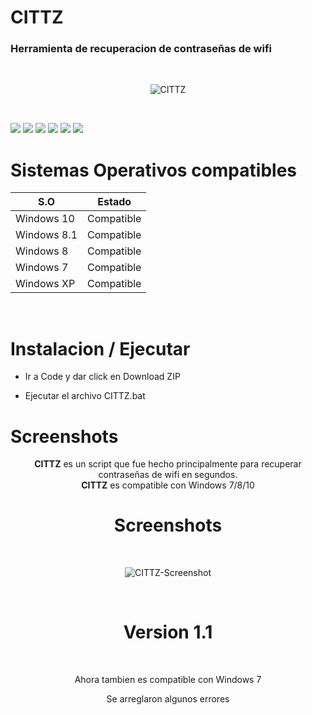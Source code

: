 # CITTZ 
<h3> Herramienta de recuperacion de contraseñas de wifi</h3>
<br/>
<p align="center">
<img src="https://imgur.com/t8H61TE.jpg" title="CITTZ">
</p>
<br/>

<img src="https://imgur.com/TAuS5PE.jpg"> <img src="https://imgur.com/4NzFbFQ.jpg"> <img src="https://imgur.com/l2vHvj8.jpg"> <img src="https://imgur.com/mCapHNr.jpg"> <img src="https://imgur.com/4mZdxc8.jpg"> <img src="https://imgur.com/x4ikBPI.jpg">
<br/>
# Sistemas Operativos compatibles  

|     S.O      |   Estado      |
|--------------|---------------| 
| Windows 10   | Compatible    |
| Windows 8.1  | Compatible    |
| Windows 8    | Compatible    |
| Windows 7    | Compatible    |
| Windows XP   | Compatible    |

<br/>

# Instalacion / Ejecutar

* Ir a Code y dar click en Download ZIP

* Ejecutar el archivo CITTZ.bat

# Screenshots


<div align='center'>
<b>CITTZ</b> es un script que fue hecho principalmente para recuperar contraseñas de wifi en segundos.
<br/>
<b>CITTZ</b> es compatible con Windows 7/8/10</p>
</div></h1>
<h1>
<div align='center'>
Screenshots
</div></h1>
<br/>
<p align="center">
<img src="https://imgur.com/ocUdviz.jpg" title="CITTZ-Screenshot">
</p>
<br/>
<h1>
<div align='center'>
  Version <b>1.1</b>
</div></h1>
<br/>
<div align='center'>
  <p> Ahora tambien es compatible con Windows 7 </p>
  <p> Se arreglaron algunos errores </p>
</div></h1>

 
